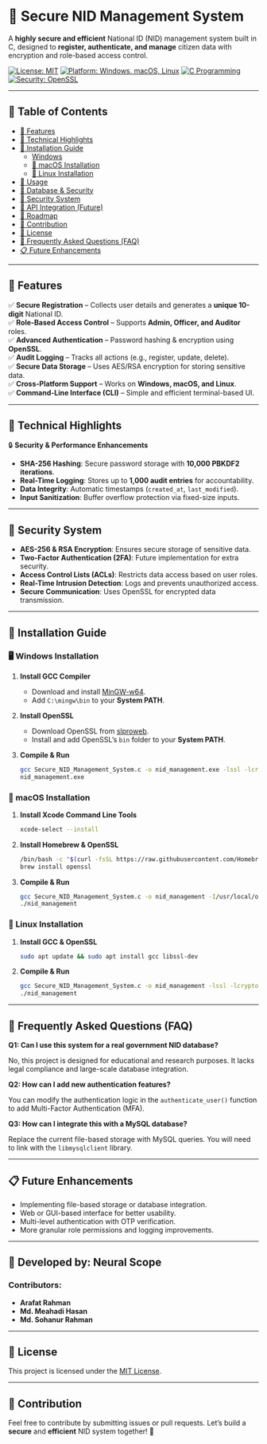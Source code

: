 # 🚀 Secure NID Management System

A **highly secure and efficient** National ID (NID) management system built in C, designed to **register, authenticate, and manage** citizen data with encryption and role-based access control.

[![License: MIT](https://img.shields.io/badge/License-MIT-blue.svg)](https://opensource.org/licenses/MIT)
[![Platform: Windows, macOS, Linux](https://img.shields.io/badge/Platform-Windows%20%7C%20macOS%20%7C%20Linux-green)](#installation)
[![C Programming](https://img.shields.io/badge/Language-C-orange.svg)](https://en.wikipedia.org/wiki/C_(programming_language))
[![Security: OpenSSL](https://img.shields.io/badge/Security-OpenSSL-yellow.svg)](https://www.openssl.org/)

---

## 📖 Table of Contents
- [🔹 Features](#-features)
- [🔹 Technical Highlights](#-technical-highlights)
- [🔹 Installation Guide](#-installation-guide)
  - [Windows](#windows-installation)
  - [🍏 macOS Installation](#-macos-installation)
  - [🐧 Linux Installation](#-linux-installation)
- [🔹 Usage](#-usage)
- [🔹 Database & Security](#-database--security)
- [🔹 Security System](#-security-system)
- [🔹 API Integration (Future)](#-api-integration-future)
- [🔹 Roadmap](#-roadmap)
- [🔹 Contribution](#-contribution)
- [🔹 License](#-license)
- [🔹 Frequently Asked Questions (FAQ)](#-frequently-asked-questions-faq)
- [📋 Future Enhancements](#-future-enhancements)

---

## 🔹 Features
✅ **Secure Registration** – Collects user details and generates a **unique 10-digit** National ID.  
✅ **Role-Based Access Control** – Supports **Admin, Officer, and Auditor** roles.  
✅ **Advanced Authentication** – Password hashing & encryption using **OpenSSL**.  
✅ **Audit Logging** – Tracks all actions (e.g., register, update, delete).  
✅ **Secure Data Storage** – Uses AES/RSA encryption for storing sensitive data.  
✅ **Cross-Platform Support** – Works on **Windows, macOS, and Linux**.  
✅ **Command-Line Interface (CLI)** – Simple and efficient terminal-based UI.  

---

## 🔹 Technical Highlights
🔒 **Security & Performance Enhancements**
- **SHA-256 Hashing**: Secure password storage with **10,000 PBKDF2 iterations**.
- **Real-Time Logging**: Stores up to **1,000 audit entries** for accountability.
- **Data Integrity**: Automatic timestamps (`created_at`, `last_modified`).
- **Input Sanitization**: Buffer overflow protection via fixed-size inputs.

---

## 🔹 Security System
- **AES-256 & RSA Encryption**: Ensures secure storage of sensitive data.
- **Two-Factor Authentication (2FA)**: Future implementation for extra security.
- **Access Control Lists (ACLs)**: Restricts data access based on user roles.
- **Real-Time Intrusion Detection**: Logs and prevents unauthorized access.
- **Secure Communication**: Uses OpenSSL for encrypted data transmission.

---

## 🔹 Installation Guide

### 🖥 Windows Installation
1. **Install GCC Compiler**
   - Download and install [MinGW-w64](https://www.mingw-w64.org/).
   - Add `C:\mingw\bin` to your **System PATH**.

2. **Install OpenSSL**
   - Download OpenSSL from [slproweb](https://slproweb.com/products/Win32OpenSSL.html).
   - Install and add OpenSSL’s `bin` folder to your **System PATH**.

3. **Compile & Run**
   ```sh
   gcc Secure_NID_Management_System.c -o nid_management.exe -lssl -lcrypto
   nid_management.exe
   ```

### 🍏 macOS Installation

1. **Install Xcode Command Line Tools**
   ```sh
   xcode-select --install
   ```

2. **Install Homebrew & OpenSSL**
   ```sh
   /bin/bash -c "$(curl -fsSL https://raw.githubusercontent.com/Homebrew/install/HEAD/install.sh)"
   brew install openssl
   ```

3. **Compile & Run**
   ```sh
   gcc Secure_NID_Management_System.c -o nid_management -I/usr/local/opt/openssl/include -L/usr/local/opt/openssl/lib -lssl -lcrypto
   ./nid_management
   ```

### 🐧 Linux Installation

1. **Install GCC & OpenSSL**
   ```sh
   sudo apt update && sudo apt install gcc libssl-dev
   ```

2. **Compile & Run**
   ```sh
   gcc Secure_NID_Management_System.c -o nid_management -lssl -lcrypto
   ./nid_management
   ```

---

## 🔹 Frequently Asked Questions (FAQ)

**Q1: Can I use this system for a real government NID database?**

No, this project is designed for educational and research purposes. It lacks legal compliance and large-scale database integration.

**Q2: How can I add new authentication features?**

You can modify the authentication logic in the `authenticate_user()` function to add Multi-Factor Authentication (MFA).

**Q3: How can I integrate this with a MySQL database?**

Replace the current file-based storage with MySQL queries. You will need to link with the `libmysqlclient` library.

---

## 📋 Future Enhancements

- Implementing file-based storage or database integration.
- Web or GUI-based interface for better usability.
- Multi-level authentication with OTP verification.
- More granular role permissions and logging improvements.

---

## 📌 Developed by: Neural Scope

### Contributors:
- **Arafat Rahman**
- **Md. Meahadi Hasan**
- **Md. Sohanur Rahman**

---

## 🔹 License

This project is licensed under the [MIT License](https://opensource.org/licenses/MIT).

---

## 🔹 Contribution

Feel free to contribute by submitting issues or pull requests. Let’s build a **secure** and **efficient** NID system together! 🚀
